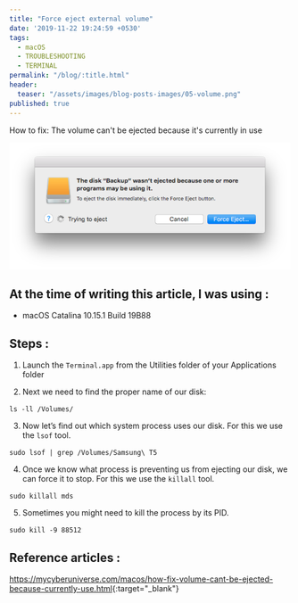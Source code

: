 ```yaml
---
title: "Force eject external volume"
date: '2019-11-22 19:24:59 +0530'
tags:
  - macOS
  - TROUBLESHOOTING
  - TERMINAL
permalink: "/blog/:title.html"
header:
  teaser: "/assets/images/blog-posts-images/05-volume.png"
published: true
---
```

How to fix: The volume can't be ejected because it's currently in use


![volume_wasnt_ejected.png](/assets/images/blog-posts-images/volume-not-ejecting/volume_wasnt_ejected.png)


## At the time of writing this article, I was using :

- macOS Catalina 10.15.1 Build 19B88

## Steps :

1. Launch the `Terminal.app` from the Utilities folder of your Applications folder

2. Next we need to find the proper name of our disk:
```
ls -ll /Volumes/
```

3. Now let’s find out which system process uses our disk. For this we use the `lsof` tool.
```
sudo lsof | grep /Volumes/Samsung\ T5
```

4. Once we know what process is preventing us from ejecting our disk, we can force it to stop. For this we use the `killall` tool.
```
sudo killall mds
```

5. Sometimes you might need to kill the process by its PID.
```
sudo kill -9 88512
```


## Reference articles :

<https://mycyberuniverse.com/macos/how-fix-volume-cant-be-ejected-because-currently-use.html>{:target="_blank"}
